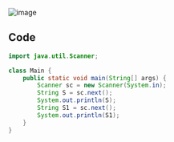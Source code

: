 ![image](https://github.com/Mogana004/code.Java/assets/92911280/0d615dcc-a3dc-4f1c-8a86-274695874062)


## Code
```java
import java.util.Scanner;

class Main {
    public static void main(String[] args) {
        Scanner sc = new Scanner(System.in);
        String S = sc.next();
        System.out.println(S);
        String S1 = sc.next();
        System.out.println(S1);
    }
}

```
